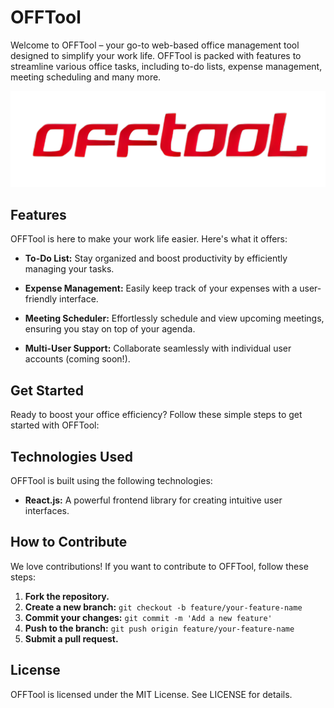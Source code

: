 # OFFTool

Welcome to OFFTool – your go-to web-based office management tool designed to simplify your work life. OFFTool is packed with features to streamline various office tasks, including to-do lists, expense management, meeting scheduling and many more.

![OFFTool Logo](src/assets/offtool_old.png)


## Features

OFFTool is here to make your work life easier. Here's what it offers:

- **To-Do List:** Stay organized and boost productivity by efficiently managing your tasks.

- **Expense Management:** Easily keep track of your expenses with a user-friendly interface.

- **Meeting Scheduler:** Effortlessly schedule and view upcoming meetings, ensuring you stay on top of your agenda.

- **Multi-User Support:** Collaborate seamlessly with individual user accounts (coming soon!).

## Get Started

Ready to boost your office efficiency? Follow these simple steps to get started with OFFTool:


## Technologies Used

OFFTool is built using the following technologies:

- **React.js:** A powerful frontend library for creating intuitive user interfaces.

## How to Contribute

We love contributions! If you want to contribute to OFFTool, follow these steps:

1. **Fork the repository.**
2. **Create a new branch:** `git checkout -b feature/your-feature-name`
3. **Commit your changes:** `git commit -m 'Add a new feature'`
4. **Push to the branch:** `git push origin feature/your-feature-name`
5. **Submit a pull request.**

## License
OFFTool is licensed under the MIT License. See LICENSE for details.
